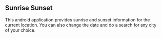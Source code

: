 ## Sunrise Sunset

This android application provides sunrise and sunset information for the current location. You can also change the date and do a search for any city of your choice.
